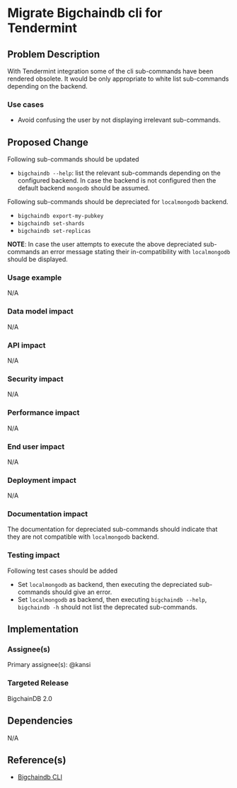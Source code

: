 # Migrate Bigchaindb cli for Tendermint

## Problem Description
With Tendermint integration some of the cli sub-commands have been rendered obsolete. It would be only appropriate to white list sub-commands depending on the backend.

### Use cases
- Avoid confusing the user by not displaying irrelevant sub-commands.


## Proposed Change
Following sub-commands should be updated

- `bigchaindb --help`: list the relevant sub-commands depending on the configured backend. In case the backend is not configured then the default backend `mongodb` should be assumed.

Following sub-commands should be depreciated for `localmongodb` backend.

- `bigchaindb export-my-pubkey`
- `bigchaindb set-shards`
- `bigchaindb set-replicas`

**NOTE**: In case the user attempts to execute the above depreciated sub-commands an error message stating their in-compatibility with `localmongodb` should be displayed.

### Usage example
N/A

### Data model impact
N/A

### API impact
N/A

### Security impact
N/A

### Performance impact
N/A

### End user impact
N/A

### Deployment impact
N/A

### Documentation impact
The documentation for depreciated sub-commands should indicate that they are not compatible with `localmongodb` backend.


### Testing impact
Following test cases should be added
- Set `localmongodb` as backend, then executing the depreciated sub-commands should give an error.
- Set `localmongodb` as backend, then executing `bigchaindb --help`, `bigchaindb -h` should not list the deprecated sub-commands.


## Implementation

### Assignee(s)
Primary assignee(s): @kansi

### Targeted Release
BigchainDB 2.0


## Dependencies
N/A


## Reference(s)
* [Bigchaindb CLI](https://docs.bigchaindb.com/projects/server/en/latest/server-reference/bigchaindb-cli.html)
